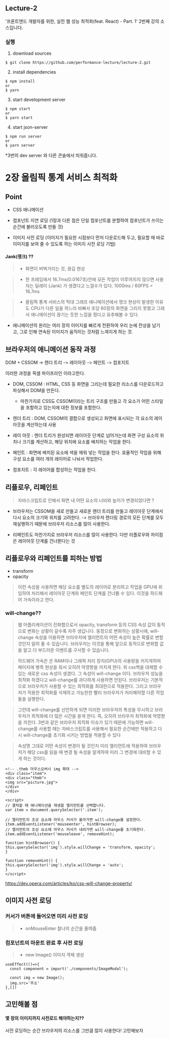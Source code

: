 ## Lecture-2

'프론트엔드 개발자를 위한, 실전 웹 성능 최적화(feat. React) - Part. 1' 2번째 강의 소스입니다.

### 실행

1. download sources

```
$ git clone https://github.com/performance-lecture/lecture-2.git
```

2. install dependencies

```
$ npm install
or
$ yarn
```

3. start development server

```
$ npm start
or
$ yarn start
```

4. start json-server

```
$ npm run server
or
$ yarn server
```

\*3번의 dev server 와 다른 콘솔에서 띄워줍니다.

# 2장 올림픽 통계 서비스 최적화

## Point

- CSS 애니메이션

- 컴포넌트 지연 로딩 (1장과 다른 점은 단일 컴포넌트를 분할하여 컴포넌트가 쓰이는 순간에 불러오도록 만들 것)

- 이미지 사전 로딩 (이미지가 필요한 시점보다 먼저 다운로드해 두고, 필요할 때 바로 이미지를 보여 줄 수 있도록 하는 이미지 사전 로딩 기법)

#### Jank(쟁크) ??

> - 화면이 버벅거리는 것, 끊김 현상

> - 한 프레임에서 16.7ms(0.0167초)안에 모든 작업이 이루어지지 않으면 사용자는 딜레이 (Jank) 가 생겼다고 느낄수가 있다. 1000ms / 60FPS = 16.7ms

> - 올림픽 통계 서비스의 막대 그래프 애니메이션에서 쟁크 현상이 발생한 이유도 CPU가 다른 일을 하느라 바빠서 초당 60장의 화면을 그리지 못했고 그래서 애니메이션이 끊기는 듯한 느낌을 줬다고 유추해볼 수 있다.

- 애니메이션의 원리는 여러 장의 이미지를 빠르게 전환하여 우리 눈에 잔상을 남기고, 그로 인해 연속된 이미지가 움직이는 것처럼 느껴지게 하는 것.

## 브라우저의 애니메이션 동작 과정

DOM + CSSOM -> 렌더 트리 -> 레이아웃 -> 페인트 -> 컴포지트

이러한 과정을 픽셀 파이프라인 이라고한다.

- DOM, CSSOM : HTML, CSS 등 화면을 그리는데 필요한 리소스를 다운로드하고 파싱해서 DOM을 만든다.

  - 마찬가지로 CSS도 CSSOM이라는 트리 구조를 만들고 각 요소가 어떤 스타일을 포함하고 있는지에 대한 정보를 포함한다.

- 렌더 트리 : DOM, CSSOM의 결합으로 생성되고 화면에 표시되는 각 요소의 레이아웃을 계산하는데 사용

- 레이 아웃 : 렌더 트리가 완성되면 레이아웃 단계로 넘어가는데 화면 구성 요소의 위치나 크기를 계산하고, 해당 위치에 요소를 배치하는 작업을 한다.

- 페인트 : 화면에 배치된 요소에 색을 채워 넣는 작업을 한다. 효율적인 작업을 위해 구성 요소를 여러 개의 레이어로 나눠서 작업한다.

- 컴포지트 : 각 레이어를 합성하는 작업을 한다.

## 리플로우, 리페인트

> 자바스크립트로 인해서 화면 내 어떤 요소의 너비와 높이가 변경되었다면 ?

- 브라우저는 CSSOM을 새로 만들고 새로운 렌더 트리를 만들고 레이아웃 단계에서 다시 요소의 크기와 위치를 고려한다. -> 브라우저 렌더링 경로의 모든 단계를 모두 재실행하기 때문에 브라우저 리소스를 많이 사용한다.

- 리페인트도 마찬가지로 브라우저 리소스를 많이 사용한다. 다만 리플로우와 차이점은 레이아웃 단계를 건너뛴다는 것

## 리플로우와 리페인트를 피하는 방법

- transform
- opacity

> 이런 속성을 사용하면 해당 요소를 별도의 레이어로 분리하고 작업을 GPU에 위임하여 처리해서 레이아웃 단계와 페인트 단계를 건너뛸 수 있다. 이것을 하드웨어 가속이라고 한다.

### will-change??

> 웹 어플리케이션이 진화함으로서 opacity, transform 등의 CSS 속성 값이 동적으로 변화는 상황이 갈수록 자주 생깁니다.
> 동정으로 변화하는 상황시에, will-change 속성을 이용하면 브라우저에 엘리먼트의 어떤 속성이 높은 확률로 변할 것인지 알려 줄 수 있습니다.
> 브라우저는 이것을 통해 앞으로 동적으로 변화할 값을 알고 더 부드러운 이벤트를 구사할 수 있습니다.

> 하드웨어 가속은 은 RAM이나 그래픽 처리 장치(GPU)의 사용량을 커지게하여 페이지에 병목 현상을 줘서 오히려 악영향을 끼치게 한다.
> 위 css핵을 대체할 수 있는 새로운 css 속성이 생겼다. 그 속성이 will-change 이다.
> 브라우저 성능을 최적화 하겠다고 will-change를 과다하게 사용하면 안된다.
> 브라우저는 기본적으로 브라우저가 사용할 수 있는 최적화를 최대한으로 적용한다.
> 그리고 브라우저가 적용한 최적화를 삭제하고 가능한한 빨리 브라우저가 처리해야할 다른 작업들을 실행한다.

> 그런데 will-change를 선언하게 되면 이러한 브라우저의 특성을 무시하고 브라우저가 최적화에 더 많은 시간을 쏟게 한다.
> 즉, 오히려 브라우저 최적화에 악영향을 끼친다.
> 3번과 같은 브라우저 최적화 이슈가 있기 때문에 가능하면 will-change를 사용할 때는 자바스크립트를 사용해서 필요한 순간에만 적용하고 다시 will-change를 초기화 시키는 방법을 적용할 수 있다

> 속성명 그대로 어떤 속성이 변경이 될 것인지 미리 엘리먼트에 적용하여 브라우저가 해당 css를 읽을 때 변경 될 속성을 알게하여 미리 그 변경에 대비할 수 있게 하는 것이다.

    <!-- .thmb 마우스오버시 img 확대 -->
    <div class="item">
    <div class="thmb">
    <img src="picture.jpg">
    </div>
    </div>

    <script>
    // 클릭할 때 애니메이션을 재생할 엘리먼트를 선택합니다.
    var item = document.querySelector('.item');

    // 엘리먼트의 조상 요소에 마우스 커서가 올라가면 will-change를 설정한다.
    item.addEventListener('mouseenter', hintBrowser);
    // 엘리먼트의 조상 요소에 마우스 커서가 내려가면 will-change를 초기화한다.
    item.addEventListener('mouseleave', removeHint);

    function hintBrowser() {
    this.querySelector('img').style.willChange = 'transform, opacity';
    }

    function removeHint() {
    this.querySelector('img').style.willChange = 'auto';
    }
    </script>

https://dev.opera.com/articles/ko/css-will-change-property/

## 이미지 사전 로딩

### 커서가 버튼에 들어오면 미리 사전 로딩

> - onMouseEnter 찰나의 순간을 줄여줌

### 컴포넌트의 마운트 완료 후 사전 로딩

> - new Image()
>   이미지 객체 생성

    useEffect(()=>{
      const component = import('./components/ImageModal');

      const img = new Image();
      img.src='주소'
    },[])

## 고민해볼 점

#### 몇 장의 이미지까지 사전로드 해야하는지??

사전 로딩하는 순간 브라우저의 리소스를 그만큼 많이 사용한다! 고민해보자
